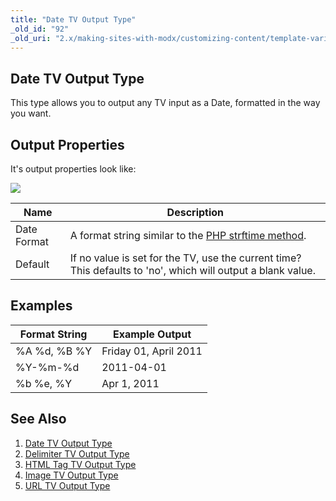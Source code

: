 ```yaml
---
title: "Date TV Output Type"
_old_id: "92"
_old_uri: "2.x/making-sites-with-modx/customizing-content/template-variables/template-variable-output-types/date-tv-output-type"
---
```


## Date TV Output Type

This type allows you to output any TV input as a Date, formatted in the way you want.

## Output Properties

It's output properties look like:

![](/download/attachments/20119603/tvot.date.png?version=1&modificationDate=1281374106000)

| Name        | Description                                                                                                  |
| ----------- | ------------------------------------------------------------------------------------------------------------ |
| Date Format | A format string similar to the [PHP strftime method](http://php.net/strftime).                               |
| Default     | If no value is set for the TV, use the current time? This defaults to 'no', which will output a blank value. |

## Examples

| Format String | Example Output        |
| ------------- | --------------------- |
| %A %d, %B %Y  | Friday 01, April 2011 |
| %Y-%m-%d      | 2011-04-01            |
| %b %e, %Y     | Apr 1, 2011           |

## See Also

1. [Date TV Output Type](making-sites-with-modx/customizing-content/template-variables/template-variable-output-types/date-tv-output-type)
2. [Delimiter TV Output Type](making-sites-with-modx/customizing-content/template-variables/template-variable-output-types/delimiter-tv-output-type)
3. [HTML Tag TV Output Type](making-sites-with-modx/customizing-content/template-variables/template-variable-output-types/html-tag-tv-output-type)
4. [Image TV Output Type](making-sites-with-modx/customizing-content/template-variables/template-variable-output-types/image-tv-output-type)
5. [URL TV Output Type](making-sites-with-modx/customizing-content/template-variables/template-variable-output-types/url-tv-output-type)